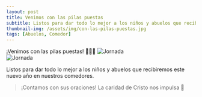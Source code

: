 ```yaml
---
layout: post
title: Venimos con las pilas puestas
subtitle: Listos para dar todo lo mejor a los niños y abuelos que recibiremos este nuevo año en nuestros comedores.
thumbnail-img: /assets/img/con-las-pilas-puestas.jpg
tags: [Abuelos, Comedor]
---
```

¡Venimos con las pilas puestas! 🔋🔋🔋
![Jornada](https://fundacionsanvicentepallotti.github.io/assets/img/pic16.jpg)<br>
![Jornada](https://fundacionsanvicentepallotti.github.io/assets/img/pic17.jpg)<br>

 Listos para dar todo lo mejor a los niños y abuelos que recibiremos este nuevo año en nuestros comedores.

> ¡Contamos con sus oraciones!
> La caridad de Cristo nos impulsa 🙌
